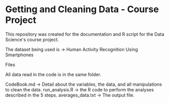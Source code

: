 # Getting and Cleaning Data - Course Project
This repository was created for the documentation and R script for the Data Science's course project.

The dataset being used is -> Human Activity Recognition Using Smartphones

Files

All data read in the code is in the same folder.

CodeBook.md -> Detail about the variables, the data, and all manipulations to clean the data.
run_analysis.R -> the R code to perform the analyses described in the 5 steps.
averages_data.txt -> The output file.
